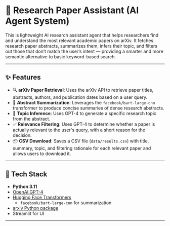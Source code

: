 # 🧠 Research Paper Assistant (AI Agent System)

This is lightweight AI research assistant agent that helps researchers find and understand the most relevant academic papers on arXiv. It fetches research paper abstracts, summarizes them, infers their topic, and filters out those that don’t match the user’s intent — providing a smarter and more semantic alternative to basic keyword-based search.




---

## ✨ Features

- 🔍 **arXiv Paper Retrieval**: Uses the arXiv API to retrieve paper titles, abstracts, authors, and publication dates based on a user query.
- 📝 **Abstract Summarization**: Leverages the `facebook/bart-large-cnn` transformer to produce concise summaries of dense research abstracts.
- 🧠 **Topic Inference**: Uses GPT-4 to generate a specific research topic from the abstract.
- ✅ **Relevance Filtering**: Uses GPT-4 to determine whether a paper is actually relevant to the user's query, with a short reason for the decision.
- 📦 **CSV Download**: Saves a CSV file (`data/results.csv`) with title, summary, topic, and filtering rationale for each relevant paper and allows users to download it.

---

## 🧰 Tech Stack

- **Python 3.11**
- [OpenAI GPT-4](https://platform.openai.com/)
- [Hugging Face Transformers](https://huggingface.co/)
  - `facebook/bart-large-cnn` for summarization
- [arxiv Python package](https://pypi.org/project/arxiv/)
- Streamlit for UI

---


